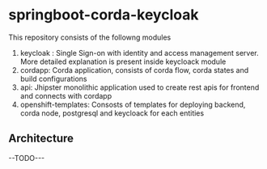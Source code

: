 <h1> springboot-corda-keycloak</h1>

This repository consists of the followng modules<br>
1. keycloak : Single Sign-on with identity and access management server. More detailed explanation is present inside keycloack module
2. cordapp: Corda application, consists of corda flow, corda states and build configurations
3. api: Jhipster monolithic application used to create  rest apis for frontend and connects with cordapp
4. openshift-templates: Consosts of templates for deploying  backend, corda node, postgresql and keycloack for each entities

<h2>Architecture</h2>
--TODO---
